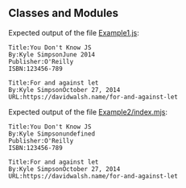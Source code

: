 ## Classes and Modules

Expected output of the file [Example1.js](./Example1.js):

```
Title:You Don't Know JS
By:Kyle SimpsonJune 2014
Publisher:O'Reilly
ISBN:123456-789

Title:For and against let
By:Kyle SimpsonOctober 27, 2014
URL:https://davidwalsh.name/for-and-against-let
```

Expected output of the file [Example2/index.mjs](./Example2/index.mjs):

```
Title:You Don't Know JS
By:Kyle Simpsonundefined
Publisher:O'Reilly
ISBN:123456-789

Title:For and against let
By:Kyle SimpsonOctober 27, 2014
URL:https://davidwalsh.name/for-and-against-let
```
